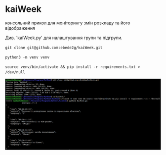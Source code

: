 # kaiWeek
консольний прикол для моніторингу змін розкладу та його відображення

Див. 'kaiWeek.py' для налаштування групи та підгрупи. 

`git clone git@github.com:ebede2g/kaiWeek.git`

`python3 -m venv venv`

`source venv/bin/activate && pip install -r requirements.txt > /dev/null`

![Alt text](./Screenshot_20250218_210921.png)
